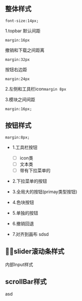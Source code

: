 ## 整体样式
```
font-size:14px;
```
1.topbar
默认间距
```
margin:16px
```
撤销和下载之间距离
```
margin:32px
```
按钮右边距
```
margin:24px
```

2.左侧和工具栏icon`margin 8px`

3.模块之间间距
```
margin:16px;
```

## 按钮样式

```
margin:8px;
```
- 1.工具栏按钮
  - [ ] icon类
  - [ ] 文本类
  - [ ] 带有下拉菜单的
- 2.下拉菜单的按钮
- 3.全局大的按钮(primay类型按钮)

- 4.色块按钮

- 5.单独的按钮
- 6.撤销回退
- 7.对齐到画布
sdsd 



## slider滚动条样式
内部Input样式


## scrollBar样式

asd 

